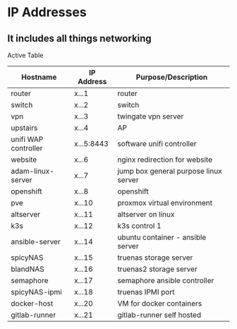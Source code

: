 # IP Addresses

## It includes all things networking

Active Table

| Hostname             | IP Address | Purpose/Description                   |
| -------------------- | ---------- | ------------------------------------- |
| router               | x...1      | router                                |
| switch               | x...2      | switch                                |
| vpn                  | x...3      | twingate vpn server                   |
| upstairs             | x...4      | AP                                    |
| unifi WAP controller | x...5:8443 | software unifi controller             |
| website              | x...6      | nginx redirection for website         |
| adam-linux-server    | x...7      | jump box general purpose linux server |
| openshift            | x...8      | openshift                             |
| pve                  | x...10     | proxmox virtual environment           |
| altserver            | x...11     | altserver on linux                    |
| k3s                  | x...12     | k3s control 1                         |
| ansible-server       | x...14     | ubuntu container - ansible server     |
| spicyNAS             | x...15     | truenas storage server                |
| blandNAS             | x...16     | truenas2 storage server               |
| semaphore            | x...17     | semaphore ansible controller          |
| spicyNAS-ipmi        | x...18     | truenas IPMI port                     |
| docker-host          | x...20     | VM for docker containers              |
| gitlab-runner        | x...21     | gitlab-runner self hosted             |
